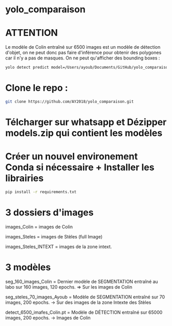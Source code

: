 # yolo_comparaison

# ATTENTION

Le modèle de Colin entraîné sur 6500 images est un modèle de détection d'objet, on ne peut donc pas faire d'inférence pour obtenir des polygones car il n'y a pas de masques. On ne peut qu'afficher des bounding boxes : 

```bash 
yolo detect predict model=/Users/ayoub/Documents/GitHub/yolo_comparaison/models/detection_6500_images_Colin.pt source='/Users/ayoub/Documents/GitHub/yolo_comparaison/images_Steles/18028-21.JPG' 
```

# Clone le repo : 

```bash
git clone https://github.com/AY2018/yolo_comparaison.git
```


# Télcharger sur whatsapp et Dézipper models.zip qui contient les modèles 

# Créer un nouvel environement Conda si nécessaire + Installer les librairies 

```bash
pip install -r requirements.txt
```

# 3 dossiers d'images 

images_Colin = images de Colin 

images_Steles = images de Stèles (full Image)

images_Steles_INTEXT = images de la zone intext. 


# 3 modèles 

seg_160_images_Colin = Dernier modèle de SEGMENTATION entraîné au labo sur 160 images, 120 epochs. => Sur les images de Colin 

seg_steles_70_images_Ayoub = Modèle de SEGMENTATION entraîné sur 70 images, 200 epochs. -> Sur des images de la zone Intexte des Stèles 

detect_6500_imafes_Colin.pt = Modèle de DÉTECTION entraîné sur 65000 images, 200 epochs. -> Images de Colin

